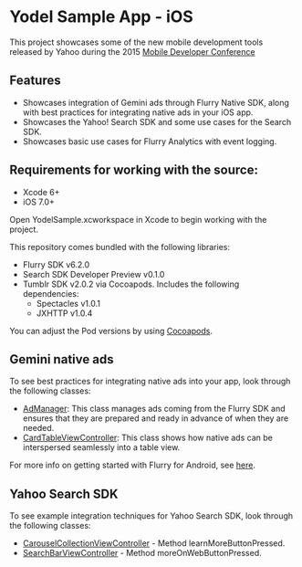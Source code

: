 # Yodel Sample App - iOS

This project showcases some of the new mobile development tools released by Yahoo during the 2015 
[Mobile Developer Conference](http://yahoomobiledevcon.tumblr.com/)

## Features

- Showcases integration of Gemini ads through Flurry Native SDK, along with best practices for integrating native 
ads in your iOS app.
- Showcases the Yahoo! Search SDK and some use cases for the Search SDK.
- Showcases basic use cases for Flurry Analytics with event logging.

## Requirements for working with the source:

- Xcode 6+
- iOS 7.0+

Open YodelSample.xcworkspace in Xcode to begin working with the project.

This repository comes bundled with the following libraries:

- Flurry SDK v6.2.0
- Search SDK Developer Preview v0.1.0
- Tumblr SDK v2.0.2 via Cocoapods. Includes the following dependencies:
  - Spectacles v1.0.1
  - JXHTTP v1.0.4

You can adjust the Pod versions by using [Cocoapods](http://cocoapods.org/).

## Gemini native ads
To see best practices for integrating native ads into your app, look through the following classes:

- [AdManager](YodelSample/Helpers/AdManager.m): This class manages ads coming from the Flurry SDK and ensures
that they are prepared and ready in advance of when they are needed.
- [CardTableViewController](YodelSample/ViewControllers/CardTableViewController.m):
This class shows how native ads can be interspersed seamlessly into a table view.

For more info on getting started with Flurry for Android, see
[here](https://developer.yahoo.com/flurry/docs/analytics/gettingstarted/ios/).

## Yahoo Search SDK
To see example integration techniques for Yahoo Search SDK, look through the following classes:

- [CarouselCollectionViewController](YodelSample/ViewControllers/CarouselCollectionViewController.m) - Method learnMoreButtonPressed.
- [SearchBarViewController](YodelSample/ViewControllers/SearchBarViewController.m) - Method moreOnWebButtonPressed.

